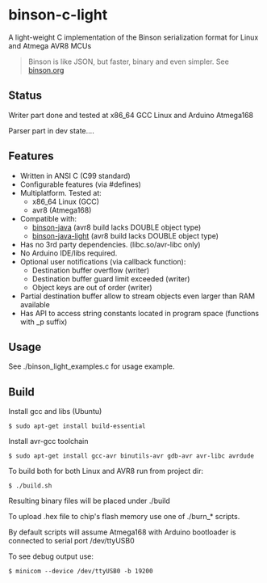 # binson-c-light

A light-weight C implementation of the Binson serialization format for Linux and Atmega AVR8 MCUs

> Binson is like JSON, but faster, binary and even simpler. See [binson.org](http://binson.org/)

Status
---------

Writer part done and tested at x86_64 GCC Linux and Arduino Atmega168

Parser part in dev state....

Features
---------

* Written in ANSI C (C99 standard)
* Configurable features (via #defines)
* Multiplatform. Tested at:
  * x86_64 Linux (GCC)
  * avr8 (Atmega168)
* Compatible with: 
  * [binson-java](https://github.com/franslundberg/binson-java) (avr8 build lacks DOUBLE object type)
  * [binson-java-light](https://github.com/franslundberg/binson-java-light) (avr8 build lacks DOUBLE object type)
* Has no 3rd party dependencies. (libc.so/avr-libc only)
* No Arduino IDE/libs required.
* Optional user notifications (via callback function):
  * Destination buffer overflow (writer)
  * Destination buffer guard limit exceeded (writer)
  * Object keys are out of order (writer)
* Partial destination buffer allow to stream objects even larger than RAM available
* Has API to access string constants located in program space (functions with _p suffix)

Usage
---------

See ./binson_light_examples.c for usage example.


Build
---------

Install gcc and libs (Ubuntu)

`
$ sudo apt-get install build-essential
`

Install avr-gcc toolchain

`
$ sudo apt-get install gcc-avr binutils-avr gdb-avr avr-libc avrdude
`

To build both for both Linux and AVR8 run from project dir:

`
$ ./build.sh
`

Resulting binary files will be placed under ./build

To upload .hex file to chip's flash memory use one of ./burn_* scripts.

By default scripts will assume Atmega168 with Arduino bootloader is connected to serial port /dev/ttyUSB0

To see debug output use:

`
$ minicom --device /dev/ttyUSB0 -b 19200
`


